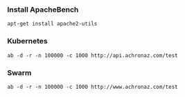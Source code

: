 ### Install ApacheBench
```
apt-get install apache2-utils
```
### Kubernetes
```
ab -d -r -n 100000 -c 1000 http://api.achronaz.com/test
```
### Swarm
```
ab -d -r -n 100000 -c 1000 http://www.achronaz.com/test
```